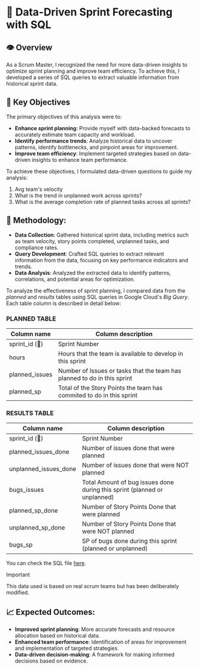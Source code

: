 # :mag_right: Data-Driven Sprint Forecasting with SQL

## :eye: Overview

As a Scrum Master, I recognized the need for more data-driven insights to optimize sprint planning and improve team efficiency. To achieve this, I developed a series of SQL queries to extract valuable information from historical sprint data.

## 🎯 Key Objectives

The primary objectives of this analysis were to:

- **Enhance sprint planning**: Provide myself with data-backed forecasts to accurately estimate team capacity and workload.
- **Identify performance trends**: Analyze historical data to uncover patterns, identify bottlenecks, and pinpoint areas for improvement.
- **Improve team efficiency**: Implement targeted strategies based on data-driven insights to enhance team performance.

To achieve these objectives, I formulated data-driven questions to guide my analysis:

1. Avg team's velocity
2. What is the trend in unplanned work across sprints?
3. What is the average completion rate of planned tasks across all sprints?

## 📖 Methodology:

- **Data Collection**: Gathered historical sprint data, including metrics such as team velocity, story points completed, unplanned tasks, and compliance rates.
- **Query Development**: Crafted SQL queries to extract relevant information from the data, focusing on key performance indicators and trends.
- **Data Analysis**: Analyzed the extracted data to identify patterns, correlations, and potential areas for optimization.

To analyze the effectiveness of sprint planning, I compared data from the _planned_ and _results_ tables using SQL queries in Google Cloud's _Big Query_. Each table column is described in detail below:

### PLANNED TABLE
| Column name | Column description |
|---|---|
| sprint_id (🔑) | Sprint Number | 
| hours |Hours that the team is available to develop in this sprint |
| planned_issues | Number of Issues or tasks that the team has planned to do in this sprint |
| planned_sp | Total of the Story Points the team has commited to do in this sprint |


### RESULTS TABLE
| Column name | Column description |
|---|---|
| sprint_id (🔑) | Sprint Number | 
| planned_issues_done | Number of issues done that were planned |
| unplanned_issues_done | Number of issues done that were NOT planned |
| bugs_issues | Total Amount of bug issues done during this sprint (planned or unplanned) |
| planned_sp_done	| Number of Story Points Done that were planned |
| unplanned_sp_done | Number of Story Points Done that were NOT planned |
| bugs_sp | SP of bugs done during this sprint (planned or unplanned) |

You can check the SQL file [here](https://github.com/XaviVelasco/).

> [!IMPORTANT]
> This data used is based on real scrum teams but has been deliberately modified.

## 📈 Expected Outcomes:

- **Improved sprint planning**: More accurate forecasts and resource allocation based on historical data.
- **Enhanced team performance**: Identification of areas for improvement and implementation of targeted strategies.
- **Data-driven decision-making**: A framework for making informed decisions based on evidence.

